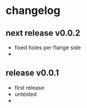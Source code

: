 
# changelog

## next release v0.0.2 

- fixed holes per flange side
- 


## release v0.0.1 

- first release
- untested 
- 

 

